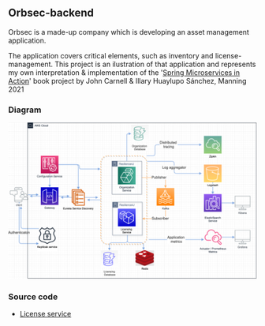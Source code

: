 ## Orbsec-backend

Orbsec is a made-up company which is developing an asset management application. 

The application covers critical elements, such as inventory and license-management. This project is an ilustration of that application and represents my own interpretation & implementation of the '[Spring Microservices in Action](https://www.manning.com/books/spring-microservices-in-action-second-edition?query=Spring%20Microservices%20in%20action)' book project by John Carnell & Illary Huaylupo Sánchez, Manning 2021

### Diagram

![Orbsec-backend-diagram.drawio.png](https://github.com/PetreVane/orbsec-backend/blob/main/screenshot/Orbsec-backend-diagram.drawio.png?raw=true)

### Source code

- [License service](https://github.com/PetreVane/orbsec-license-service)
